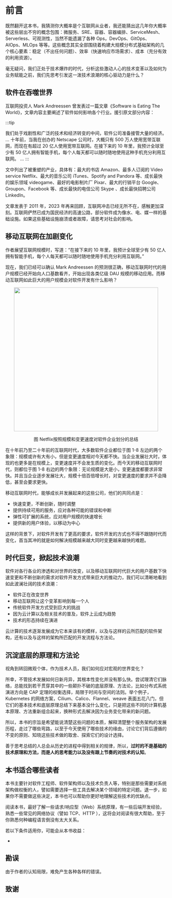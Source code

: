 # 前言

既然翻开这本书，我猜测你大概率是个互联网从业者，我还能猜出这几年你大概率被这些层出不穷的概念包围：微服务、SRE、容器、容器编排、ServiceMesh、Serverless、可观测性，当然不能遗漏了各种 Ops，DevOps、GitOps、AIOps、MLOps 等等。这些概念其实全部围绕着构建大规模分布式基础架构的几个核心要素：稳定（不出任何问题）、效率（快速响应市场需求）、成本（充分有效的利用资源）。

毫无疑问，我们正处于技术爆炸的时代，分析这些激动人心的技术变革以及如何为业务赋能之前，我们先思考引发这一泼技术浪潮的核心驱动力是什么？

## 软件在吞噬世界

互联网投资人 Mark Andreessen 曾发表过一篇文章《Software is Eating The World》，文章内容主要阐述了软件如何影响各个行业。援引原文部分内容：

:::tip <i></i>

我们处于戏剧性和广泛的技术和经济转变的中间，软件公司准备接管大量的经济。
...
十年前，当我在创办的 Netscape 公司时，大概只有 500 万人使用宽带互联网，而现在有超过 20 亿人使用宽带互联网。在接下来的 10 年里，我预计全球至少有 50 亿人拥有智能手机，每个人每天都可以随时随地使用这种手机充分利用互联网。
...
:::

文中列出了被重塑的产业，具体有：最大的书店 Amazon、最多人订阅的 Video service Netflix、最大的音乐公司 iTunes、Spotify and Pandora 等、成长最快的娱乐领域 videogame、最好的电影制片厂 Pixar、最大的行销平台 Google、Groupon、Facebook 等、成长最快的电信公司 Skype 、成长最快招聘公司 LinkedIn。

文章发表于 2011 年，2023 年再来回顾，互联网冲击已经无所不在，感触更加深刻。互联网俨然已成为国民经济的高速公路，部分软件成为像水、电、媒一样的基础设施。如果这些基础设施崩溃或者故障，请思考对社会的影响。

## 移动互联网在加剧变化

作者展望互联网规模时，写道：“在接下来的 10 年里，我预计全球至少有 50 亿人拥有智能手机，每个人每天都可以随时随地使用手机充分利用互联网。”

现在，我们已经可以确认 Mark Andreessen 的预测很正确，移动互联网时代的用户规模已经开始向人口基数看齐，开始出现各类亿级 DAU 规模的移动应用。而移动互联网如此巨大的用户规模会对软件开发有什么影响？

<div  align="center">
	<img src="./assets/ppt4.jpg" width = "450"  align=center />
	<p>图 Netflix按照规模和变更速度对软件企业划分的总结</p>
</div>

在十年前乃至二十年前的互联网时代，大多数软件企业都位于图 1-8 左边的两个象限：规模或许有大有小，但是变更速度相对今天都不快。当企业发展壮大时，体现的也更多是在规模上，变更速度并不会发生质的变化。而今天的移动互联网时代，则都位于图 1-8 右边的两个象限：无论规模是大是小，变更速度都要求非常快。并且当企业逐步发展壮大，规模十倍百倍增长时，对变更速度的要求并不会降低，甚至会要求更快。

移动互联网时代，能够成长并发展起来的这些公司，他们的共同点是：

- 快速变更，不断创新，随时调整
- 提供持续可用的服务，应对各种可能的错误和中断
- 弹性可扩展的系统，应对用户规模的快速增长
- 提供新的用户体验，以移动为中心

这样的背景下，对软件开发有了更高的要求，软件开发的方式也不得不跟随时代而变化，首当其冲的就是如何解决规模越来越大同时变更越来越快的难题。

## 时代巨变，掀起技术浪潮

软件对各行各业的渗透和对世界的改变，以及移动互联网时代巨大的用户基数下快速变更和不断创新的需求对软件开发方式带来巨大的推动力，我们可以清晰地看到如此波澜壮阔的技术浪潮：

- 软件正在改变世界
- 移动互联网让这个变革影响到每一个人
- 传统软件开发方式受到巨大的挑战
- 因为云计算以及相关技术的普及，软件上云成为趋势
- 技术的形态持续在演进

云计算的技术逐渐发展成为它本来该有的模样，以及与这样的云所匹配的软件架构，还有以及与这样的架构所匹配的开发流程与方法论。


## 沉淀底层的原理和方法论

视角到转回微观个体，作为技术人员，我们如何应对宏观的世界变化？

所幸，不管技术发展如何日新月异，其根本性变化并没有那么快。尝试理清它们脉络，总能找到若干贯穿其中的一些颠扑不破的底层原理、方法论，比如分布式系统演进方向是 CAP 定理的权衡选择，局限于时间与空间的法则。举个例子，Kubernetes 的网络方案，Cilium、Calico、Flannel、weave 表面五花八门，但它们的基本技术和底层原理总结下来基本没什么变化，只是把这些不同的计算机基本原理、方法重新组合起来，换种形式去解决因为业务变化带来的新问题。

所以，本书的宗旨是希望能说清楚这些问题的本质，解释清楚整个服务架构的发展历程，走过了哪些弯路，以至于今天使用了哪些技术的缘由，讨论它们背后遵循的不变的原则、知晓这些技术做的取舍、探索它们的设计选择。

善于思考总结的人总会从历史的进程中得到相关的规律，所以，**过时的不是基础的技术原理和方法，而是人的思考能力以及没有跟上节奏的对技术的认知**。

## 本书适合哪些读者

本书主要针对软件工程师、软件架构师以及技术负责人等，特别是那些需要对系统架构做权衡的人，譬如需要选择一些工具去解决某个领域的特定问题。退一步，如果你不需要做这些决定，本书也可以帮助你更好地理解这些技术的优缺点。

阅读本书，最好了解一些请求/响应型（Web）系统原理，有一些后端开发经验，熟悉一些常见的网络协议（譬如 TCP、HTTP ），这将会对阅读有很大帮助，至于你熟悉何种编程语言倒没有太大关系。

若以下条件适用你，可能会从本书收益：

- 


## 勘误

由于作者的认知局限，难免产生各种各样的错误。

## 致谢
